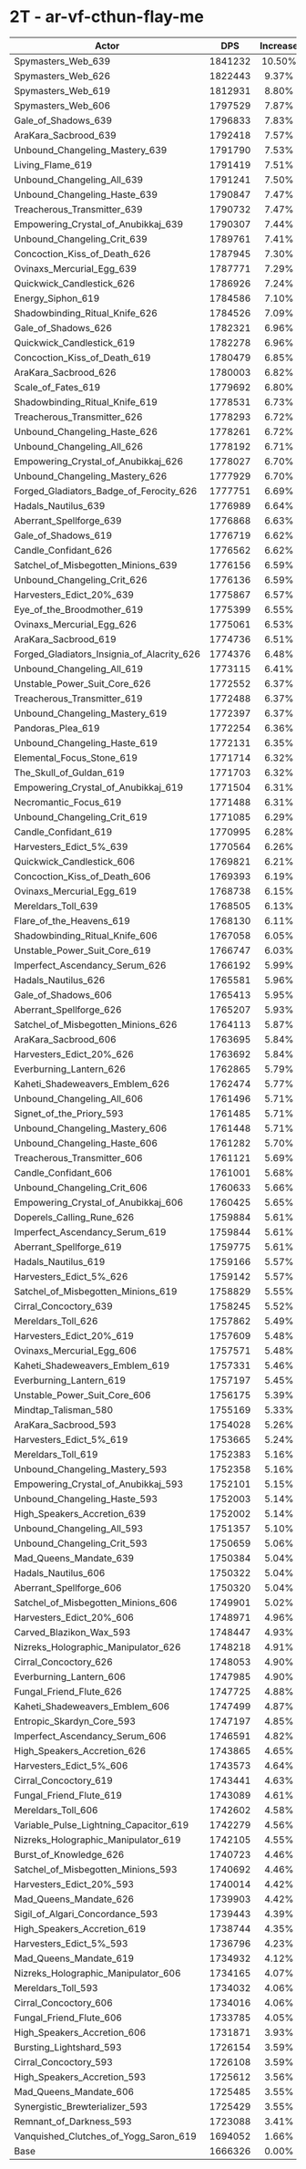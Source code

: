 # 2T - ar-vf-cthun-flay-me
| Actor | DPS | Increase |
|---|:---:|:---:|
|Spymasters_Web_639|1841232|10.50%|
|Spymasters_Web_626|1822443|9.37%|
|Spymasters_Web_619|1812931|8.80%|
|Spymasters_Web_606|1797529|7.87%|
|Gale_of_Shadows_639|1796833|7.83%|
|AraKara_Sacbrood_639|1792418|7.57%|
|Unbound_Changeling_Mastery_639|1791790|7.53%|
|Living_Flame_619|1791419|7.51%|
|Unbound_Changeling_All_639|1791241|7.50%|
|Unbound_Changeling_Haste_639|1790847|7.47%|
|Treacherous_Transmitter_639|1790732|7.47%|
|Empowering_Crystal_of_Anubikkaj_639|1790307|7.44%|
|Unbound_Changeling_Crit_639|1789761|7.41%|
|Concoction_Kiss_of_Death_626|1787945|7.30%|
|Ovinaxs_Mercurial_Egg_639|1787771|7.29%|
|Quickwick_Candlestick_626|1786926|7.24%|
|Energy_Siphon_619|1784586|7.10%|
|Shadowbinding_Ritual_Knife_626|1784526|7.09%|
|Gale_of_Shadows_626|1782321|6.96%|
|Quickwick_Candlestick_619|1782278|6.96%|
|Concoction_Kiss_of_Death_619|1780479|6.85%|
|AraKara_Sacbrood_626|1780003|6.82%|
|Scale_of_Fates_619|1779692|6.80%|
|Shadowbinding_Ritual_Knife_619|1778531|6.73%|
|Treacherous_Transmitter_626|1778293|6.72%|
|Unbound_Changeling_Haste_626|1778261|6.72%|
|Unbound_Changeling_All_626|1778192|6.71%|
|Empowering_Crystal_of_Anubikkaj_626|1778027|6.70%|
|Unbound_Changeling_Mastery_626|1777929|6.70%|
|Forged_Gladiators_Badge_of_Ferocity_626|1777751|6.69%|
|Hadals_Nautilus_639|1776989|6.64%|
|Aberrant_Spellforge_639|1776868|6.63%|
|Gale_of_Shadows_619|1776719|6.62%|
|Candle_Confidant_626|1776562|6.62%|
|Satchel_of_Misbegotten_Minions_639|1776156|6.59%|
|Unbound_Changeling_Crit_626|1776136|6.59%|
|Harvesters_Edict_20%_639|1775867|6.57%|
|Eye_of_the_Broodmother_619|1775399|6.55%|
|Ovinaxs_Mercurial_Egg_626|1775061|6.53%|
|AraKara_Sacbrood_619|1774736|6.51%|
|Forged_Gladiators_Insignia_of_Alacrity_626|1774376|6.48%|
|Unbound_Changeling_All_619|1773115|6.41%|
|Unstable_Power_Suit_Core_626|1772552|6.37%|
|Treacherous_Transmitter_619|1772488|6.37%|
|Unbound_Changeling_Mastery_619|1772397|6.37%|
|Pandoras_Plea_619|1772254|6.36%|
|Unbound_Changeling_Haste_619|1772131|6.35%|
|Elemental_Focus_Stone_619|1771714|6.32%|
|The_Skull_of_Guldan_619|1771703|6.32%|
|Empowering_Crystal_of_Anubikkaj_619|1771504|6.31%|
|Necromantic_Focus_619|1771488|6.31%|
|Unbound_Changeling_Crit_619|1771085|6.29%|
|Candle_Confidant_619|1770995|6.28%|
|Harvesters_Edict_5%_639|1770564|6.26%|
|Quickwick_Candlestick_606|1769821|6.21%|
|Concoction_Kiss_of_Death_606|1769393|6.19%|
|Ovinaxs_Mercurial_Egg_619|1768738|6.15%|
|Mereldars_Toll_639|1768505|6.13%|
|Flare_of_the_Heavens_619|1768130|6.11%|
|Shadowbinding_Ritual_Knife_606|1767058|6.05%|
|Unstable_Power_Suit_Core_619|1766747|6.03%|
|Imperfect_Ascendancy_Serum_626|1766192|5.99%|
|Hadals_Nautilus_626|1765581|5.96%|
|Gale_of_Shadows_606|1765413|5.95%|
|Aberrant_Spellforge_626|1765207|5.93%|
|Satchel_of_Misbegotten_Minions_626|1764113|5.87%|
|AraKara_Sacbrood_606|1763695|5.84%|
|Harvesters_Edict_20%_626|1763692|5.84%|
|Everburning_Lantern_626|1762865|5.79%|
|Kaheti_Shadeweavers_Emblem_626|1762474|5.77%|
|Unbound_Changeling_All_606|1761496|5.71%|
|Signet_of_the_Priory_593|1761485|5.71%|
|Unbound_Changeling_Mastery_606|1761448|5.71%|
|Unbound_Changeling_Haste_606|1761282|5.70%|
|Treacherous_Transmitter_606|1761121|5.69%|
|Candle_Confidant_606|1761001|5.68%|
|Unbound_Changeling_Crit_606|1760633|5.66%|
|Empowering_Crystal_of_Anubikkaj_606|1760425|5.65%|
|Doperels_Calling_Rune_626|1759884|5.61%|
|Imperfect_Ascendancy_Serum_619|1759844|5.61%|
|Aberrant_Spellforge_619|1759775|5.61%|
|Hadals_Nautilus_619|1759166|5.57%|
|Harvesters_Edict_5%_626|1759142|5.57%|
|Satchel_of_Misbegotten_Minions_619|1758829|5.55%|
|Cirral_Concoctory_639|1758245|5.52%|
|Mereldars_Toll_626|1757862|5.49%|
|Harvesters_Edict_20%_619|1757609|5.48%|
|Ovinaxs_Mercurial_Egg_606|1757571|5.48%|
|Kaheti_Shadeweavers_Emblem_619|1757331|5.46%|
|Everburning_Lantern_619|1757197|5.45%|
|Unstable_Power_Suit_Core_606|1756175|5.39%|
|Mindtap_Talisman_580|1755169|5.33%|
|AraKara_Sacbrood_593|1754028|5.26%|
|Harvesters_Edict_5%_619|1753665|5.24%|
|Mereldars_Toll_619|1752383|5.16%|
|Unbound_Changeling_Mastery_593|1752358|5.16%|
|Empowering_Crystal_of_Anubikkaj_593|1752101|5.15%|
|Unbound_Changeling_Haste_593|1752003|5.14%|
|High_Speakers_Accretion_639|1752002|5.14%|
|Unbound_Changeling_All_593|1751357|5.10%|
|Unbound_Changeling_Crit_593|1750659|5.06%|
|Mad_Queens_Mandate_639|1750384|5.04%|
|Hadals_Nautilus_606|1750322|5.04%|
|Aberrant_Spellforge_606|1750320|5.04%|
|Satchel_of_Misbegotten_Minions_606|1749901|5.02%|
|Harvesters_Edict_20%_606|1748971|4.96%|
|Carved_Blazikon_Wax_593|1748447|4.93%|
|Nizreks_Holographic_Manipulator_626|1748218|4.91%|
|Cirral_Concoctory_626|1748053|4.90%|
|Everburning_Lantern_606|1747985|4.90%|
|Fungal_Friend_Flute_626|1747725|4.88%|
|Kaheti_Shadeweavers_Emblem_606|1747499|4.87%|
|Entropic_Skardyn_Core_593|1747197|4.85%|
|Imperfect_Ascendancy_Serum_606|1746591|4.82%|
|High_Speakers_Accretion_626|1743865|4.65%|
|Harvesters_Edict_5%_606|1743573|4.64%|
|Cirral_Concoctory_619|1743441|4.63%|
|Fungal_Friend_Flute_619|1743089|4.61%|
|Mereldars_Toll_606|1742602|4.58%|
|Variable_Pulse_Lightning_Capacitor_619|1742279|4.56%|
|Nizreks_Holographic_Manipulator_619|1742105|4.55%|
|Burst_of_Knowledge_626|1740723|4.46%|
|Satchel_of_Misbegotten_Minions_593|1740692|4.46%|
|Harvesters_Edict_20%_593|1740014|4.42%|
|Mad_Queens_Mandate_626|1739903|4.42%|
|Sigil_of_Algari_Concordance_593|1739443|4.39%|
|High_Speakers_Accretion_619|1738744|4.35%|
|Harvesters_Edict_5%_593|1736796|4.23%|
|Mad_Queens_Mandate_619|1734932|4.12%|
|Nizreks_Holographic_Manipulator_606|1734165|4.07%|
|Mereldars_Toll_593|1734032|4.06%|
|Cirral_Concoctory_606|1734016|4.06%|
|Fungal_Friend_Flute_606|1733785|4.05%|
|High_Speakers_Accretion_606|1731871|3.93%|
|Bursting_Lightshard_593|1726154|3.59%|
|Cirral_Concoctory_593|1726108|3.59%|
|High_Speakers_Accretion_593|1725612|3.56%|
|Mad_Queens_Mandate_606|1725485|3.55%|
|Synergistic_Brewterializer_593|1725429|3.55%|
|Remnant_of_Darkness_593|1723088|3.41%|
|Vanquished_Clutches_of_Yogg_Saron_619|1694052|1.66%|
|Base|1666326|0.00%|
